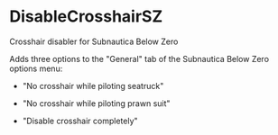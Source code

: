 # DisableCrosshairSZ
Crosshair disabler for Subnautica Below Zero

Adds three options to the "General" tab of the Subnautica Below Zero options menu:

 - "No crosshair while piloting seatruck"
 
 - "No crosshair while piloting prawn suit"
 
 - "Disable crosshair completely"
